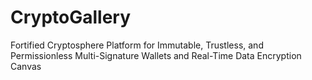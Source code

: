 # CryptoGallery
Fortified Cryptosphere Platform for Immutable, Trustless, and Permissionless Multi-Signature Wallets and Real-Time Data Encryption Canvas
